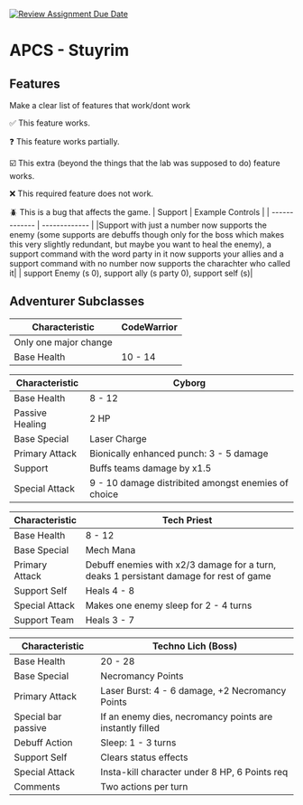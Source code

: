 [![Review Assignment Due Date](https://classroom.github.com/assets/deadline-readme-button-22041afd0340ce965d47ae6ef1cefeee28c7c493a6346c4f15d667ab976d596c.svg)](https://classroom.github.com/a/KprAwj1n)
# APCS - Stuyrim


## Features

Make a clear list of features that work/dont work

:white_check_mark: This feature works.

:question: This feature works partially.

:ballot_box_with_check: This extra (beyond the things that the lab was supposed to do) feature works.

:x: This required feature does not work.

:beetle: This is a bug that affects the game.
| Support  | Example Controls |
| ------------- | ------------- |
|Support with just a number now supports the enemy (some supports are debuffs though only for the boss which makes this very slightly redundant, but maybe you want to heal the enemy), a support command with the word party in it now supports your allies and a support command with no number now supports the charachter who called it| | support Enemy (s 0), support ally (s party 0), support self (s)|

## Adventurer Subclasses

| Characteristic  | CodeWarrior |
| ------------- | ------------- |
|Only one major change|
| Base Health  | 10 - 14  |



| Characteristic  | Cyborg |
| ------------- | ------------- |
| Base Health  | 8 - 12  |
| Passive Healing | 2 HP |
| Base Special  | Laser Charge  |
| Primary Attack  | Bionically enhanced punch: 3 - 5 damage  |
| Support  | Buffs teams damage by x1.5  |
| Special Attack  | 9 - 10 damage distribited amongst enemies of choice  |


| Characteristic  | Tech Priest |
| ------------- | ------------- |
| Base Health  | 8 - 12  |
| Base Special  | Mech Mana  |
| Primary Attack  | Debuff enemies with x2/3 damage for a turn, deaks 1 persistant damage for rest of game  |
| Support Self  | Heals 4 - 8  |
| Special Attack  | Makes one enemy sleep for 2 - 4 turns |
| Support Team  | Heals 3 - 7  |

| Characteristic  | Techno Lich (Boss) |
| ------------- | ------------- |
| Base Health  | 20 - 28  |
| Base Special  | Necromancy Points  |
| Primary Attack  | Laser Burst: 4 - 6 damage, +2 Necromancy Points  |
| Special bar passive | If an enemy dies, necromancy points are instantly filled|
| Debuff Action  | Sleep: 1 - 3 turns  |
| Support Self  | Clears status effects  |
| Special Attack  | Insta-kill character under 8 HP, 6 Points req |
| Comments  | Two actions per turn  |
